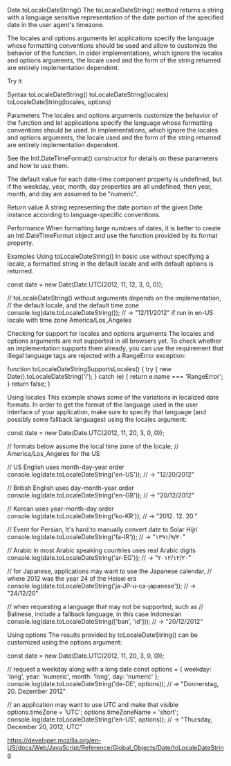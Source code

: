 Date.toLocaleDateString()
The toLocaleDateString() method returns a string with a language sensitive representation of the date portion of the specified date in the user agent's timezone.

The locales and options arguments let applications specify the language whose formatting conventions should be used and allow to customize the behavior of the function. In older implementations, which ignore the locales and options arguments, the locale used and the form of the string returned are entirely implementation dependent.

Try it

Syntax
toLocaleDateString()
toLocaleDateString(locales)
toLocaleDateString(locales, options)

Parameters
The locales and options arguments customize the behavior of the function and let applications specify the language whose formatting conventions should be used. In implementations, which ignore the locales and options arguments, the locale used and the form of the string returned are entirely implementation dependent.

See the Intl.DateTimeFormat() constructor for details on these parameters and how to use them.

The default value for each date-time component property is undefined, but if the weekday, year, month, day properties are all undefined, then year, month, and day are assumed to be "numeric".

Return value
A string representing the date portion of the given Date instance according to language-specific conventions.

Performance
When formatting large numbers of dates, it is better to create an Intl.DateTimeFormat object and use the function provided by its format property.

Examples
Using toLocaleDateString()
In basic use without specifying a locale, a formatted string in the default locale and with default options is returned.

const date = new Date(Date.UTC(2012, 11, 12, 3, 0, 0));

// toLocaleDateString() without arguments depends on the implementation,
// the default locale, and the default time zone
console.log(date.toLocaleDateString());
// → "12/11/2012" if run in en-US locale with time zone America/Los_Angeles

Checking for support for locales and options arguments
The locales and options arguments are not supported in all browsers yet. To check whether an implementation supports them already, you can use the requirement that illegal language tags are rejected with a RangeError exception:

function toLocaleDateStringSupportsLocales() {
try {
new Date().toLocaleDateString('i');
} catch (e) {
return e.name === 'RangeError';
}
return false;
}

Using locales
This example shows some of the variations in localized date formats. In order to get the format of the language used in the user interface of your application, make sure to specify that language (and possibly some fallback languages) using the locales argument:

const date = new Date(Date.UTC(2012, 11, 20, 3, 0, 0));

// formats below assume the local time zone of the locale;
// America/Los_Angeles for the US

// US English uses month-day-year order
console.log(date.toLocaleDateString('en-US'));
// → "12/20/2012"

// British English uses day-month-year order
console.log(date.toLocaleDateString('en-GB'));
// → "20/12/2012"

// Korean uses year-month-day order
console.log(date.toLocaleDateString('ko-KR'));
// → "2012. 12. 20."

// Event for Persian, It's hard to manually convert date to Solar Hijri
console.log(date.toLocaleDateString('fa-IR'));
// → "۱۳۹۱/۹/۳۰"

// Arabic in most Arabic speaking countries uses real Arabic digits
console.log(date.toLocaleDateString('ar-EG'));
// → "٢٠‏/١٢‏/٢٠١٢"

// for Japanese, applications may want to use the Japanese calendar,
// where 2012 was the year 24 of the Heisei era
console.log(date.toLocaleDateString('ja-JP-u-ca-japanese'));
// → "24/12/20"

// when requesting a language that may not be supported, such as
// Balinese, include a fallback language, in this case Indonesian
console.log(date.toLocaleDateString(['ban', 'id']));
// → "20/12/2012"

Using options
The results provided by toLocaleDateString() can be customized using the options argument:

const date = new Date(Date.UTC(2012, 11, 20, 3, 0, 0));

// request a weekday along with a long date
const options = { weekday: 'long', year: 'numeric', month: 'long', day: 'numeric' };
console.log(date.toLocaleDateString('de-DE', options));
// → "Donnerstag, 20. Dezember 2012"

// an application may want to use UTC and make that visible
options.timeZone = 'UTC';
options.timeZoneName = 'short';
console.log(date.toLocaleDateString('en-US', options));
// → "Thursday, December 20, 2012, UTC"

https://developer.mozilla.org/en-US/docs/Web/JavaScript/Reference/Global_Objects/Date/toLocaleDateString
